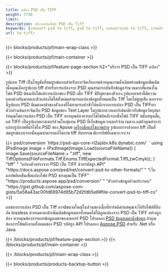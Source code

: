 ```yaml
---
title: แปลง PSD เป็น TIFF
weight: 7730
limit: 
description: บริการแปลงไฟล์ PSD เป็น Tiff
keywords: [convert psd to tiff, psd to tiff, conversion to tiff, create tiff from psd, print psd as tiff]
url: to-tiff/
---
```


{{< blocks/products/pf/main-wrap-class >}}

{{< blocks/products/pf/main-container >}}

{{< blocks/products/pf/feature-page-section h2="บริการ PSD เป็น TIFF แปลง" >}}
<p>รูปแบบ Tiff เป็นโซลูชันที่สมบูรณ์แบบสำหรับการจัดเก็บภาพด้วยคุณภาพดั้งเดิมพร้อมข้อมูลเพิ่มเติมเมื่อคุณเลือกรูปแบบ tiff สำหรับการแปลงจาก PSD คุณสามารถบันทึกข้อมูลจำนวนมากที่แสดงในไฟล์ PSD ต้นฉบับได้แต่การแปลงของ PSD เพื่อ TIFF มีปัญหาของตัวเอง.รูปแบบเหล่านี้มีความแตกต่างกันมากและตัวแปลงไม่ได้ทั้งหมดสามารถแปลงข้อมูลทั้งหมดเป็น Tiff โดยไม่สูญเสีย.นอกจากนี้รูปแบบ PSD มีเมตาดาต้าของตัวเองที่ไม่สามารถทำซ้ำได้หลังจากการแปลง PSD เป็น TIFFยกตัวอย่างเช่นการจัดเก็บ PSD ข้อมูลของ Text Layer ในรูปแบบเวกเตอร์เช่นเดียวกับข้อมูลวัตถุสมาร์ทคุณไม่ควรแปลง PSD เป็น TIFF หากคุณต้องการแก้ไขไฟล์หลังจากนั้นไฟล์ TIFF สนับสนุนชั้น, แต่ TIFF เป็นรูปแบบแรสเตอร์ส่วนใหญ่แทน PSD ที่เก็บข้อมูลเวกเตอร์จำนวนมาก.แต่ถ้าคุณทำการแปลงรูปภาพที่แก้ไขใน PSD ของ Apose <a href="https://products.aspose.app/psd/photo-editor">เครื่องมือแก้ไขภาพถ่าย</a> รูปแบบการส่งออก tiff เป็นที่สมบูรณ์แบบจากนั้นคุณสามารถแก้ไขภาพ tiff กับบรรณาธิการทิฟที่เฉพาะเจาะจง</p>
{{< psd/conversion `https://psd-api-core-rl2ajsbv.k8s.dynabic.com/` 
`    using (PsdImage image = (PsdImage)Image.Load(sourceFileName))
    {
        image.Save(sourceFileName + ".tiff", new TiffOptions(FileFormats.Tiff.Enums.TiffExpectedFormat.TiffLzwCmyk));
    }` 
	"tiff" "
“แปลงตัวอย่างจาก PSD เป็น TIFF ด้วยรหัสสูง API"  "https://docs.aspose.com/psd/net/convert-psd-to-other-formats/" "
“เว็บแอปพลิเคชันเพื่อแปลงไฟล์ PSD ของคุณเป็น TIFF" "https://products.aspose.app/psd/conversion" "
“ตัวอย่างข้อมูลส่วนประกอบ" "https://gist.github.com/aspose-com-gists/5a58a43ac00fd68974d95b72d2fdb5e8#file-convert-psd-to-tiff-cs" >}}
<p>ผลของการแปลง PSD เป็น Tiff อาจมีขนาดใหญ่ในส่วนของเนื้อที่ฮาร์ดดิสก์แต่คุณจะได้รับไฟล์ที่บีบอัด lossless ด้วยเมตาดาต้าเพิ่มเติมข้อมูลเมตาทั้งหมดไม่ได้ถูกแปลงจาก PSD เป็น TIFF อย่างถูกต้อง หากคุณต้องการแยกข้อมูลเมตาของเลเยอร์ PSD โปรดลอง <a href="https://products.aspose.app/psd/metadata">PSD ข้อมูลเมตาดึงข้อมูล</a>.ถ้าคุณต้องการใช้พลังงานทั้งหมดของ PSD รหัสสูง API โปรดลอง <a href="/psd">Aspose.PSD</a> สำหรับ .Net หรือ Java</p>
{{< /blocks/products/pf/feature-page-section >}}
{{< /blocks/products/pf/main-container >}}


{{< /blocks/products/pf/main-wrap-class >}}

{{< blocks/products/products-backtop-button >}}
